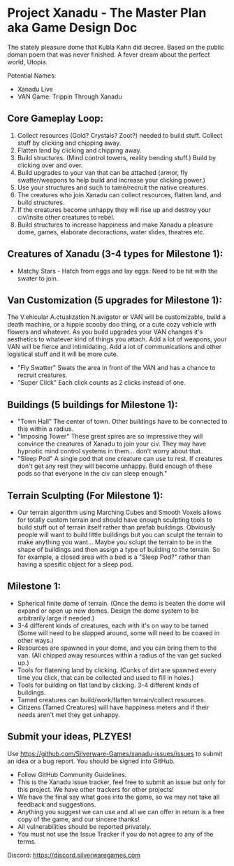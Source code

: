# Project Xanadu - The Master Plan aka Game Design Doc

The stately pleasure dome that Kubla Kahn did decree. Based on the public doman poem that was never finished. A fever dream about the perfect world, Utopia.

Potential Names:
* Xanadu Live
* VAN Game: Trippin Through Xanadu

## Core Gameplay Loop:
1. Collect resources (Gold? Crystals? Zoot?) needed to build stuff. Collect stuff by clicking and chipping away.
2. Flatten land by clicking and chipping away.
3. Build structures. (Mind control towers, reality bending stuff.) Build by clicking over and over.
4. Build upgrades to your van that can be attached (armor, fly swatter/weapons to help build and increase your clicking power.)
5. Use your structures and such to tame/recruit the native creatures.
6. The creatures who join Xanadu can collect resources, flatten land, and build structures.
7. If the creatures become unhappy they will rise up and destroy your civ/insite other creatures to rebel.
8. Build structures to increase happiness and make Xanadu a pleasure dome, games, elaborate decoractions, water slides, theatres etc.

## Creatures of Xanadu (3-4 types for Milestone 1):
* Matchy Stars - Hatch from eggs and lay eggs. Need to be hit with the swater to join.

## Van Customization (5 upgrades for Milestone 1):
The V.ehicular A.ctualization N.avigator or VAN will be customizable, build a death machine, or a hippie scooby doo thing, or a cute cozy vehicle with flowers and whatever. As you build upgrades your VAN changes it's aesthetics to whatever kind of things you attach. Add a lot of weapons, your VAN will be fierce and intimidating. Add a lot of communications and other logistical stuff and it will be more cute.

* "Fly Swatter" Swats the area in front of the VAN and has a chance to recruit creatures.
* "Super Click" Each click counts as 2 clicks instead of one.

## Buildings (5 buildings for Milestone 1):
* "Town Hall" The center of town. Other buildings have to be connected to this within a radius.
* "Imposing Tower" These great spires are so impressive they will convince the creatures of Xanadu to join your civ. They may have hypnotic mind control systems in them... don't worry about that.
* "Sleep Pod" A single pod that one creature can use to rest. If creatures don't get any rest they will become unhappy. Build enough of these pods so that everyone in the civ can sleep enough."

## Terrain Sculpting (For Milestone 1):
* Our terrain algorithm using Marching Cubes and Smooth Voxels allows for totally custom terrain and should have enough sculpting tools to build stuff out of terrain itself rather than prefab buildings. Obviously people will want to build little buildings but you can sculpt the terrain to make anything you want... Maybe you sclupt the terrain to be in the shape of buildings and then assign a type of building to the terrain. So for example, a closed area with a bed is a "Sleep Pod?" rather than having a spesific object for a sleep pod.

## Milestone 1:
* Spherical finite dome of terrain. (Once the demo is beaten the dome will expand or open up new domes. Design the dome system to be arbitrarily large if needed.)
* 3-4 different kinds of creatures, each with it's on way to be tamed (Some will need to be slapped around, some will need to be coaxed in other ways.)
* Resources are spawned in your dome, and you can bring them to the van. (All chipped away resources within a radius of the van get sucked up.)
* Tools for flatening land by clicking. (Cunks of dirt are spawned every time you click, that can be collected and used to fill in holes.)
* Tools for building on flat land by clicking. 3-4 different kinds of buildings.
* Tamed creatures can build/work/flatten terrain/collect resources.
* Citizens (Tamed Creatures) will have happiness meters and if their needs aren't met they get unhappy.

## Submit your ideas, PLZYES!
Use https://github.com/Silverware-Games/xanadu-issues/issues to submit an idea or a bug report. You should be signed into GitHub.

* Follow GitHub Community Guidelines.
* This is the Xanadu issue tracker, feel free to submit an issue but only for this project. We have other trackers for other projects!
* We have the final say what goes into the game, so we may not take all feedback and suggestions.
* Anything you suggest we can use and all we can offer in return is a free copy of the game, and our sincere thanks!
* All vulnerabilities should be reported privately.
* You must not use the Issue Tracker if you do not agree to any of the terms.

Discord: https://discord.silverwaregames.com
